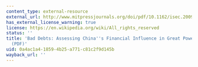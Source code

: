 ```yaml
---
content_type: external-resource
external_url: http://www.mitpressjournals.org/doi/pdf/10.1162/isec.2009.34.2.7
has_external_license_warning: true
license: https://en.wikipedia.org/wiki/All_rights_reserved
status: ''
title: 'Bad Debts: Assessing China''s Financial Influence in Great Power Politics."
  (PDF)'
uid: 0a4ac1a4-1859-4b25-a771-c81c2f9d145b
wayback_url: ''
---
```

